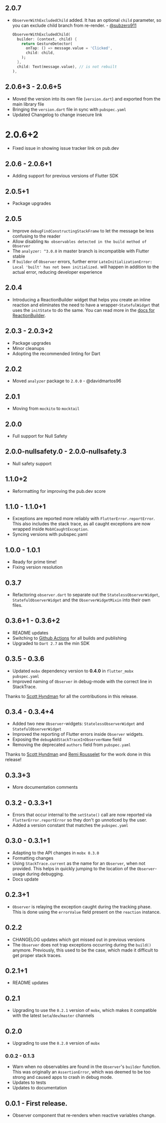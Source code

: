 ## 2.0.7
- `ObserverWithExcludedChild` added.
  It has an optional `child` parameter, so you can exclude child branch from re-render. - [@subzero911](https://github.com/subzero911)
  ```dart
  ObserverWithExcludedChild(
    builder: (context, child) {
      return GestureDetector(
        onTap: () => message.value = 'Clicked',
        child: child,
      );
    },
    child: Text(message.value), // is not rebuilt
  ),
  ```

## 2.0.6+3 - 2.0.6+5

- Moved the version into its own file (`version.dart`) and exported from the main library file
- Bringing the `version.dart` file in sync with `pubspec.yaml`
- Updated Changelog to change insecure link

# 2.0.6+2

- Fixed issue in showing issue tracker link on pub.dev

## 2.0.6 - 2.0.6+1

- Adding support for previous versions of Flutter SDK

## 2.0.5+1

- Package upgrades

## 2.0.5

- Improve `debugFindConstructingStackFrame` to let the message be less confusing to the reader
- Allow disabling `No observables detected in the build method of Observer`
- The `analyzer: ^3.0.0` in master branch is incompatible with Flutter stable
- If `builder` of `Observer` errors, further error `LateInitializationError: Local 'built' has not been initialized.` will happen in addition to the actual error, reducing developer experience

## 2.0.4

- Introducing a ReactionBuilder widget that helps you create an inline reaction and eliminates the need
  to have a wrapper-`StatefulWidget` that uses the `initState` to do the same. You can read more in the [docs for ReactionBuilder](https://mobx.netlify.app/api/observers#reactionbuilder-widget).

## 2.0.3 - 2.0.3+2

- Package upgrades
- Minor cleanups
- Adopting the recommended linting for Dart

## 2.0.2

- Moved `analyzer` package to `2.0.0` - @davidmartos96

## 2.0.1

- Moving from `mockito` to `mocktail`

## 2.0.0

- Full support for Null Safety

## 2.0.0-nullsafety.0 - 2.0.0-nullsafety.3

- Null safety support

## 1.1.0+2

- Reformatting for improving the pub.dev score

## 1.1.0 - 1.1.0+1

- Exceptions are reported more reliably with `FlutterError.reportError`. This also includes the stack trace, as all caught exceptions are now wrapped inside `MobXCaughtException`.
- Syncing versions with pubspec.yaml

## 1.0.0 - 1.0.1

- Ready for prime time!
- Fixing version resolution

## 0.3.7

- Refactoring `observer.dart` to separate out the `StatelessObserverWidget`, `StatefulObserverWidget` and the `ObserverWidgetMixin` into their own files.

## 0.3.6+1 - 0.3.6+2

- README updates
- Switching to [Github Actions](https://github.com/mobxjs/mobx.dart/actions) for all builds and publishing
- Upgraded to `Dart 2.7` as the min SDK

## 0.3.5 - 0.3.6

- Updated `mobx` dependency version to **0.4.0** in `flutter_mobx` `pubspec.yaml`
- Improved naming of `Observer` in debug-mode with the correct line in StackTrace.

Thanks to [Scott Hyndman](https://github.com/shyndman) for all the contributions in this release.

## 0.3.4 - 0.3.4+4

- Added two new `Observer`-widgets: `StatelessObserverWidget` and `StatefulObserverWidget`
- Improved the reporting of Flutter errors inside `Observer` widgets.
- Exposing the `debugAddStackTraceInObserverName` field
- Removing the deprecated `authors` field from `pubspec.yaml`

Thanks to [Scott Hyndman](https://github.com/shyndman) and [Remi Rousselet](https://github.com/rrousselGit) for the work done in this release!

## 0.3.3+3

- More documentation comments

## 0.3.2 - 0.3.3+1

- Errors that occur internal to the `setState()` call are now reported via `FlutterError.reportError` so they don't go unnoticed by the user.
- Added a version constant that matches the `pubspec.yaml`

## 0.3.0 - 0.3.1+1

- Adapting to the API changes in `mobx 0.3.0`
- Formatting changes
- Using `StackTrace.current` as the name for an `Observer`, when not provided. This helps in quickly jumping to the location of the `Observer`-usage during debugging.
- Docs update

## 0.2.3+1

- `Observer` is relaying the exception caught during the tracking phase. This is done using the `errorValue` field present on the `reaction` instance.

## 0.2.2

- CHANGELOG updates which got missed out in previous versions
- The `Observer` does not trap exceptions occurring during the `build()` anymore. Previously, this used to be the case, which made it difficult to get proper stack traces.

## 0.2.1+1

- README updates

## 0.2.1

- Upgrading to use the `0.2.1` version of `mobx`, which makes it compatible with the latest `beta`/`dev`/`master` channels

## 0.2.0

- Upgrading to use the `0.2.0` version of `mobx`

### 0.0.2 - 0.1.3

- Warn when no observables are found in the `Observer`'s `builder` function. This was originally an `AssertionError`, which was deemed to be too strong and caused apps to crash in debug mode.
- Updates to tests
- Updates to documentation

## 0.0.1 - First release.

- Observer component that re-renders when reactive variables change.
